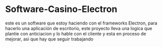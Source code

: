 # Software-Casino-Electron
este es un software que estoy haciendo con el frameworks Electron, para hacerlo una aplicación de escritorio, este proyecto lleva una logica que plantie con anticiacion y lo hable con el cliente y esta en proceso de mejorar, asi que hay que seguir trabajando
